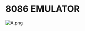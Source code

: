 # 8086 EMULATOR

![A.png](https://github.com/Tan12d/8086-Programming/assets/100254217/30a4045f-5555-4eb9-8be9-82347d86639c)

